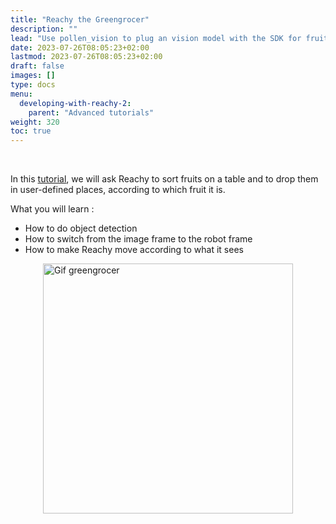 ```yaml
---
title: "Reachy the Greengrocer"
description: ""
lead: "Use pollen_vision to plug an vision model with the SDK for fruit detection and manipulation"
date: 2023-07-26T08:05:23+02:00
lastmod: 2023-07-26T08:05:23+02:00
draft: false
images: []
type: docs
menu:
  developing-with-reachy-2:
    parent: "Advanced tutorials"
weight: 320
toc: true
---
```


<br>


In this [tutorial](https://github.com/pollen-robotics/reachy2-tutorials/blob/main/3_Reachy_the_greengrocer.ipynb), we will ask Reachy to sort fruits on a table and to drop them in user-defined places, according to which fruit it is.

What you will learn :

- How to do object detection
- How to switch from the image frame to the robot frame
- How to make Reachy move according to what it sees


<img src="/gifs/tutorials/gif_oranges.gif" alt="Gif greengrocer" style="display: block; margin: 0 auto;" width="400"> 